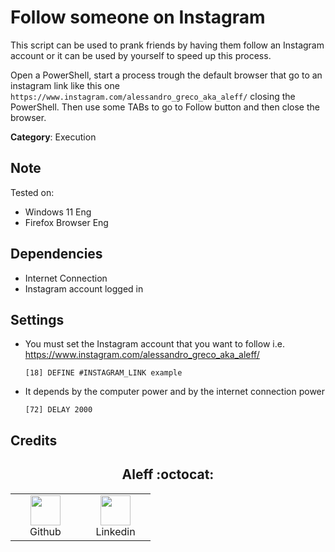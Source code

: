 # Follow someone on Instagram

This script can be used to prank friends by having them follow an Instagram account or it can be used by yourself to speed up this process.

Open a PowerShell, start a process trough the default browser that go to an instagram link like this one `https://www.instagram.com/alessandro_greco_aka_aleff/` closing the PowerShell. Then use some TABs to go to Follow button and then close the browser.

**Category**: Execution

## Note

Tested on:
- Windows 11 Eng
- Firefox Browser Eng

## Dependencies

* Internet Connection
* Instagram account logged in

## Settings

- You must set the Instagram account that you want to follow i.e. https://www.instagram.com/alessandro_greco_aka_aleff/

    `[18] DEFINE #INSTAGRAM_LINK example`

- It depends by the computer power and by the internet connection power

    `[72] DELAY 2000`

## Credits

<h2 align="center"> Aleff :octocat: </h2>
<div align=center>
<table>
  <tr>
    <td align="center" width="96">
      <a href="https://github.com/aleff-github">
        <img src=https://github.com/aleff-github/aleff-github/blob/main/img/github.png?raw=true width="48" height="48" />
      </a>
      <br>Github
    </td>
    <td align="center" width="96">
      <a href="https://www.linkedin.com/in/alessandro-greco-aka-aleff/">
        <img src=https://github.com/aleff-github/aleff-github/blob/main/img/linkedin.png?raw=true width="48" height="48" />
      </a>
      <br>Linkedin
    </td>
  </tr>
</table>
</div>
